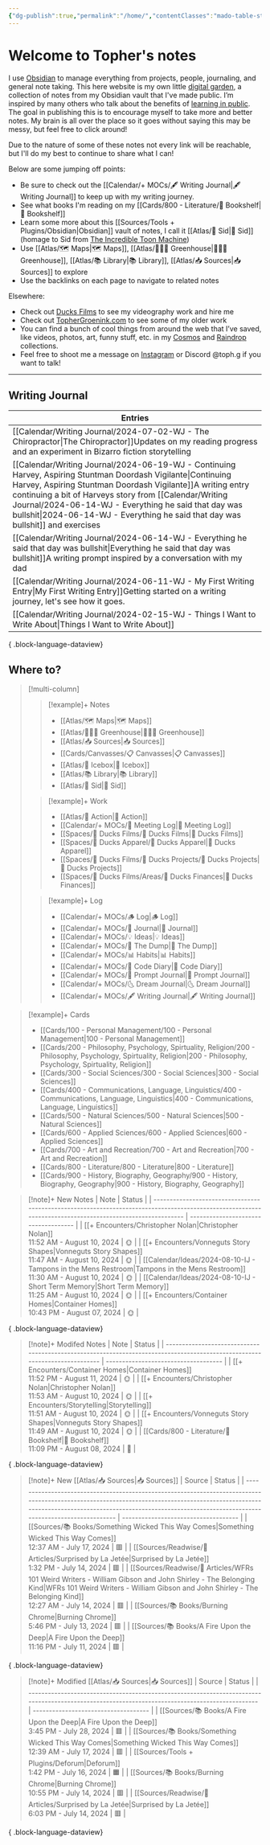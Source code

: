 ```yaml
---
{"dg-publish":true,"permalink":"/home/","contentClasses":"mado-table-stripe mado-table","tags":["gardenEntry"]}
---
```




# Welcome to Topher's notes

I use [Obsidian](https://obsidian.md/) to manage everything from projects, people, journaling, and general note taking. This here website is my own little [digital garden](https://maggieappleton.com/garden-history), a collection of notes from my Obsidian vault that I've made public. I’m inspired by many others who talk about the benefits of [learning in public](https://notes.nicolevanderhoeven.com/Learning+in+public). The goal in publishing this is to encourage myself to take more and better notes. My brain is all over the place so it goes without saying this may be messy, but feel free to click around! 

Due to the nature of some of these notes not every link will be reachable, but I'll do my best to continue to share what I can! 

Below are some jumping off points:

- Be sure to check out the [[Calendar/+ MOCs/🖋 Writing Journal\|🖋 Writing Journal]] to keep up with my writing journey. 
- See what books I'm reading on my [[Cards/800 - Literature/📗 Bookshelf\|📗 Bookshelf]]
- Learn some more about this [[Sources/Tools + Plugins/Obsidian\|Obsidian]] vault of notes, I call it [[Atlas/🧠 Sid\|🧠 Sid]] (homage to Sid from [The Incredible Toon Machine](https://www.youtube.com/watch?v=w6RD2s4TQAQ))
- Use [[Atlas/🗺 Maps\|🗺 Maps]], [[Atlas/👨🏻‍🌾 Greenhouse\|👨🏻‍🌾 Greenhouse]], [[Atlas/📚 Library\|📚 Library]], [[Atlas/📥 Sources\|📥 Sources]] to explore 
- Use the backlinks on each page to navigate to related notes

Elsewhere:
- Check out [Ducks Films](http://ducksfilms.com) to see my videography work and hire me
- Check out [TopherGroenink.com](http://tophergroenink.com) to see some of my older work
- You can find a bunch of cool things from around the web that I’ve saved, like videos, photos, art, funny stuff, etc. in my [Cosmos](https://www.cosmos.so/topher) and [Raindrop](https://raindrop.io/tophg) collections.
- Feel free to shoot me a message on [Instagram](https://www.instagram.com/toph.g/) or Discord @toph.g if you want to talk!

---

## Writing Journal

| Entries                                                                                                                                                                                                                                                                                                                      |
| ---------------------------------------------------------------------------------------------------------------------------------------------------------------------------------------------------------------------------------------------------------------------------------------------------------------------------- |
| [[Calendar/Writing Journal/2024-07-02-WJ - The Chiropractor\|The Chiropractor]]<span class=summary>Updates on my reading progress and an experiment in Bizarro fiction storytelling</span>                                                                                                                                |
| [[Calendar/Writing Journal/2024-06-19-WJ - Continuing Harvey, Aspiring Stuntman Doordash Vigilante\|Continuing Harvey, Aspiring Stuntman Doordash Vigilante]]<span class=summary>A writing entry continuing a bit of Harveys story from [[Calendar/Writing Journal/2024-06-14-WJ - Everything he said that day was bullshit\|2024-06-14-WJ - Everything he said that day was bullshit]] and exercises</span> |
| [[Calendar/Writing Journal/2024-06-14-WJ - Everything he said that day was bullshit\|Everything he said that day was bullshit]]<span class=summary>A writing prompt inspired by a conversation with my dad</span>                                                                                                         |
| [[Calendar/Writing Journal/2024-06-11-WJ - My First Writing Entry\|My First Writing Entry]]<span class=summary>Getting started on a writing journey, let's see how it goes.</span>                                                                                                                                        |
| [[Calendar/Writing Journal/2024-02-15-WJ - Things I Want to Write About\|Things I Want to Write About]]<span class=summary></span>                                                                                                                                                                                        |

{ .block-language-dataview}


## Where to?

> [!multi-column]
> > [!example]+ Notes
> > - [[Atlas/🗺 Maps\|🗺 Maps]]
> > - [[Atlas/👨🏻‍🌾 Greenhouse\|👨🏻‍🌾 Greenhouse]]
> > - [[Atlas/📥 Sources\|📥 Sources]]
> > - [[Cards/Canvasses/📋 Canvasses\|📋 Canvasses]]
> > - [[Atlas/🧊 Icebox\|🧊 Icebox]]
> > - [[Atlas/📚 Library\|📚 Library]]
> > - [[Atlas/🧠 Sid\|🧠 Sid]]
> 
> > [!example]+ Work
> > - [[Atlas/🏹 Action\|🏹 Action]]
> > - [[Calendar/+ MOCs/👥 Meeting Log\|👥 Meeting Log]]
> > - [[Spaces/🦆 Ducks Films/🦆 Ducks Films\|🦆 Ducks Films]]
> > - [[Spaces/🦆 Ducks Apparel/🦆 Ducks Apparel\|🦆 Ducks Apparel]]
> > - [[Spaces/🦆 Ducks Films/🌈 Ducks Projects/🌈 Ducks Projects\|🌈 Ducks Projects]]
> > - [[Spaces/🦆 Ducks Films/Areas/💸 Ducks Finances\|💸 Ducks Finances]]
> 
> > [!example]+ Log
> > - [[Calendar/+ MOCs/🪵 Log\|🪵 Log]]
> > - [[Calendar/+ MOCs/📓 Journal\|📓 Journal]]
> > - [[Calendar/+ MOCs/💡 Ideas\|💡 Ideas]]
> > - [[Calendar/+ MOCs/🔗 The Dump\|🔗 The Dump]]
> > - [[Calendar/+ MOCs/📊 Habits\|📊 Habits]]
> > - [[Calendar/+ MOCs/🧪 Code Diary\|🧪 Code Diary]]
> > - [[Calendar/+ MOCs/🎲 Prompt Journal\|🎲 Prompt Journal]]
> > - [[Calendar/+ MOCs/🌜 Dream Journal\|🌜 Dream Journal]]
> > - [[Calendar/+ MOCs/🖋 Writing Journal\|🖋 Writing Journal]]

> [!example]+ Cards
> - [[Cards/100 - Personal Management/100 - Personal Management\|100 - Personal Management]]
> - [[Cards/200 - Philosophy, Psychology, Spirtuality, Religion/200 - Philosophy, Psychology, Spirtuality, Religion\|200 - Philosophy, Psychology, Spirtuality, Religion]]
> - [[Cards/300 - Social Sciences/300 - Social Sciences\|300 - Social Sciences]]
> - [[Cards/400 - Communications, Language, Linguistics/400 - Communications, Language, Linguistics\|400 - Communications, Language, Linguistics]]
> - [[Cards/500 - Natural Sciences/500 - Natural Sciences\|500 - Natural Sciences]]
> - [[Cards/600 - Applied Sciences/600 - Applied Sciences\|600 - Applied Sciences]]
> - [[Cards/700 - Art and Recreation/700 - Art and Recreation\|700 - Art and Recreation]]
> - [[Cards/800 - Literature/800 - Literature\|800 - Literature]]
> - [[Cards/900 - History, Biography, Geography/900 - History, Biography, Geography\|900 - History, Biography, Geography]]

> [!note]+ New Notes
>  | Note                                                                                                                                                      | Status                               |
> | --------------------------------------------------------------------------------------------------------------------------------------------------------- | ------------------------------------ |
> | [[+ Encounters/Christopher Nolan\|Christopher Nolan]]<br><span class='block'>11:52 AM - August 10, 2024</span>                                         | <span class='center-block'>🌞</span> |
> | [[+ Encounters/Vonneguts Story Shapes\|Vonneguts Story Shapes]]<br><span class='block'>11:47 AM - August 10, 2024</span>                               | <span class='center-block'>🌞</span> |
> | [[Calendar/Ideas/2024-08-10-IJ - Tampons in the Mens Restroom\|Tampons in the Mens Restroom]]<br><span class='block'>11:30 AM - August 10, 2024</span> | <span class='center-block'>🌞</span> |
> | [[Calendar/Ideas/2024-08-10-IJ - Short Term Memory\|Short Term Memory]]<br><span class='block'>11:25 AM - August 10, 2024</span>                       | <span class='center-block'>🌞</span> |
> | [[+ Encounters/Container Homes\|Container Homes]]<br><span class='block'>10:43 PM - August 07, 2024</span>                                             | <span class='center-block'>🌞</span> |
> 
{ .block-language-dataview}

> [!note]+ Modifed Notes
>  | Note                                                                                                                        | Status                               |
> | --------------------------------------------------------------------------------------------------------------------------- | ------------------------------------ |
> | [[+ Encounters/Container Homes\|Container Homes]]<br><span class='block'>11:52 PM - August 11, 2024</span>               | <span class='center-block'>🌞</span> |
> | [[+ Encounters/Christopher Nolan\|Christopher Nolan]]<br><span class='block'>11:53 AM - August 10, 2024</span>           | <span class='center-block'>🌞</span> |
> | [[+ Encounters/Storytelling\|Storytelling]]<br><span class='block'>11:51 AM - August 10, 2024</span>                     | <span class='center-block'>🌞</span> |
> | [[+ Encounters/Vonneguts Story Shapes\|Vonneguts Story Shapes]]<br><span class='block'>11:49 AM - August 10, 2024</span> | <span class='center-block'>🌞</span> |
> | [[Cards/800 - Literature/📗 Bookshelf\|📗 Bookshelf]]<br><span class='block'>11:09 PM - August 08, 2024</span>           | <span class='center-block'>🌱</span> |
> 
{ .block-language-dataview}


> [!note]+ New [[Atlas/📥 Sources\|📥 Sources]]
>  | Source                                                                                                                                                                                                                                                  | Status                               |
> | ------------------------------------------------------------------------------------------------------------------------------------------------------------------------------------------------------------------------------------------------------- | ------------------------------------ |
> | [[Sources/📚 Books/Something Wicked This Way Comes\|Something Wicked This Way Comes]]<br><span class='block'>12:37 AM - July 17, 2024</span>                                                                                                         | <span class='center-block'>🟥</span> |
> | [[Sources/Readwise/📰 Articles/Surprised by La Jetée\|Surprised by La Jetée]]<br><span class='block'>1:32 PM - July 14, 2024</span>                                                                                                                  | <span class='center-block'>🟥</span> |
> | [[Sources/Readwise/📰 Articles/WFRs 101 Weird Writers - William Gibson and John Shirley - The Belonging Kind\|WFRs 101 Weird Writers - William Gibson and John Shirley - The Belonging Kind]]<br><span class='block'>12:27 AM - July 14, 2024</span> | <span class='center-block'>🟥</span> |
> | [[Sources/📚 Books/Burning Chrome\|Burning Chrome]]<br><span class='block'>5:46 PM - July 13, 2024</span>                                                                                                                                            | <span class='center-block'>🟥</span> |
> | [[Sources/📚 Books/A Fire Upon the Deep\|A Fire Upon the Deep]]<br><span class='block'>11:16 PM - July 11, 2024</span>                                                                                                                               | <span class='center-block'>🟥</span> |
> 
{ .block-language-dataview}

> [!note]+ Modified [[Atlas/📥 Sources\|📥 Sources]]
>  | Source                                                                                                                                          | Status                               |
> | ----------------------------------------------------------------------------------------------------------------------------------------------- | ------------------------------------ |
> | [[Sources/📚 Books/A Fire Upon the Deep\|A Fire Upon the Deep]]<br><span class='block'>3:45 PM - July 28, 2024</span>                        | <span class='center-block'>🟥</span> |
> | [[Sources/📚 Books/Something Wicked This Way Comes\|Something Wicked This Way Comes]]<br><span class='block'>12:39 AM - July 17, 2024</span> | <span class='center-block'>🟥</span> |
> | [[Sources/Tools + Plugins/Deforum\|Deforum]]<br><span class='block'>1:42 PM - July 16, 2024</span>                                           | <span class='center-block'>🟧</span> |
> | [[Sources/📚 Books/Burning Chrome\|Burning Chrome]]<br><span class='block'>10:55 PM - July 14, 2024</span>                                   | <span class='center-block'>🟥</span> |
> | [[Sources/Readwise/📰 Articles/Surprised by La Jetée\|Surprised by La Jetée]]<br><span class='block'>6:03 PM - July 14, 2024</span>          | <span class='center-block'>🟥</span> |
> 
{ .block-language-dataview}